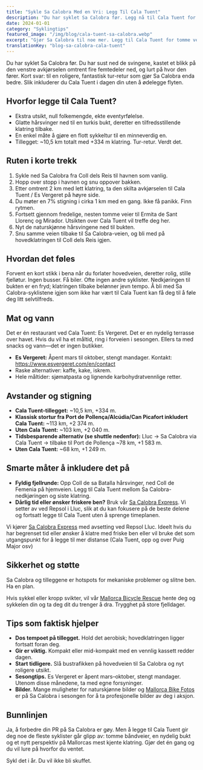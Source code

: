 ```yaml
---
title: "Sykle Sa Calobra Med en Vri: Legg Til Cala Tuent"
description: "Du har syklet Sa Calobra før. Legg nå til Cala Tuent for roligere veier, fantastisk utsikt og ekte eventyrfølelse. Slik gjør du det."
date: 2024-01-01
category: "Syklingtips"
featured_image: "/img/blog/cala-tuent-sa-calobra.webp"
excerpt: "Gjør Sa Calobra til noe mer. Legg til Cala Tuent for tomme veier, turkise bukter og et nytt perspektiv på Mallorcas mest kjente klatring."
translationKey: "blog-sa-calobra-cala-tuent"
---
```


Du har syklet Sa Calobra før. Du har sust ned de svingene, kastet et blikk på den venstre avkjørselen omtrent fire femtedeler ned, og lurt på hvor den fører. Kort svar: til en roligere, fantastisk tur-retur som gjør Sa Calobra enda bedre. Slik inkluderer du Cala Tuent i dagen din uten å ødelegge flyten.

## Hvorfor legge til Cala Tuent?

- Ekstra utsikt, null folkemengde, ekte eventyrfølelse.
- Glatte hårsvinger ned til en turkis bukt, deretter en tilfredsstillende klatring tilbake.
- En enkel måte å gjøre en flott sykkeltur til en minneverdig en.
- Tillegget: ~10,5 km totalt med +334 m klatring. Tur-retur. Verdt det.

## Ruten i korte trekk

1. Sykle ned Sa Calobra fra Coll dels Reis til havnen som vanlig.
2. Hopp over stopp i havnen og snu oppover bakken.
3. Etter omtrent 2 km med lett klatring, ta den skilta avkjørselen til Cala Tuent / Es Vergeret på høyre side.
4. Du møter en 7% stigning i cirka 1 km med en gang. Ikke få panikk. Finn rytmen.
5. Fortsett gjennom fredelige, nesten tomme veier til Ermita de Sant Llorenç og Mirador. Utsikten over Cala Tuent vil treffe deg her.
6. Nyt de naturskjønne hårsvingene ned til bukten.
7. Snu samme veien tilbake til Sa Calobra-veien, og bli med på hovedklatringen til Coll dels Reis igjen.

## Hvordan det føles

Forvent en kort stikk i bena når du forlater hovedveien, deretter rolig, stille fjelløtur. Ingen busser. Få biler. Ofte ingen andre syklister. Nedkjøringen til bukten er en fryd; klatringen tilbake belønner jevn tempo. Å bli med Sa Calobra-syklistene igjen som ikke har vært til Cala Tuent kan få deg til å føle deg litt selvtilfreds.

## Mat og vann

Det er én restaurant ved Cala Tuent: Es Vergeret. Det er en nydelig terrasse over havet. Hvis du vil ha et måltid, ring i forveien i sesongen. Ellers ta med snacks og vann—det er ingen butikker.

- **Es Vergeret:** Åpent mars til oktober, stengt mandager. Kontakt: <a href="https://www.esvergeret.com/en/contact" target="_blank">https://www.esvergeret.com/en/contact</a>
- Raske alternativer: kaffe, kake, iskrem.
- Hele måltider: sjømatpasta og lignende karbohydratvennlige retter.

## Avstander og stigning

- **Cala Tuent-tillegget:** ~10,5 km, +334 m.
- **Klassisk stortur fra Port de Pollença/Alcúdia/Can Picafort inkludert Cala Tuent:** ~113 km, +2 374 m.
- **Uten Cala Tuent:** ~103 km, +2 040 m.
- **Tidsbesparende alternativ (se shuttle nedenfor):** Lluc → Sa Calobra via Cala Tuent → tilbake til Port de Pollença ~78 km, +1 583 m.
- **Uten Cala Tuent:** ~68 km, +1 249 m.

## Smarte måter å inkludere det på

- **Fyldig fjellrunde:** Opp Coll de sa Batalla hårsvinger, ned Coll de Femenia på hjemveien. Legg til Cala Tuent mellom Sa Calobra-nedkjøringen og siste klatring.
- **Dårlig tid eller ønsker friskere ben?** Bruk vår <a href="https://mallorcacycleshuttle.company.site/products/Scheduled-Bike-Buses-c15728235" target="_blank">Sa Calobra Express</a>. Vi setter av ved Repsol i Lluc, slik at du kan fokusere på de beste delene og fortsatt legge til Cala Tuent uten å sprenge timeplanen.

Vi kjører <a href="https://mallorcacycleshuttle.company.site/products/Scheduled-Bike-Buses-c15728235" target="_blank">Sa Calobra Express</a> med avsetting ved Repsol Lluc. Ideelt hvis du har begrenset tid eller ønsker å klatre med friske ben eller vil bruke det som utgangspunkt for å legge til mer distanse (Cala Tuent, opp og over Puig Major osv)

## Sikkerhet og støtte

Sa Calobra og tilleggene er hotspots for mekaniske problemer og slitne ben. Ha en plan.

Hvis sykkel eller kropp svikter, vil vår <a href="https://mallorcacycleshuttle.company.site/products/Rescue-&-Recovery-c15728236" target="_blank">Mallorca Bicycle Rescue</a> hente deg og sykkelen din og ta deg dit du trenger å dra. Trygghet på store fjelldager.

## Tips som faktisk hjelper

- **Dos tempoet på tillegget.** Hold det aerobisk; hovedklatringen ligger fortsatt foran deg.
- **Gir er viktig.** Kompakt eller mid-kompakt med en vennlig kassett redder dagen.
- **Start tidligere.** Slå bustrafikken på hovedveien til Sa Calobra og nyt roligere utsikt.
- **Sesongtips.** Es Vergeret er åpent mars–oktober, stengt mandager. Utenom disse månedene, ta med egne forsyninger.
- **Bilder.** Mange muligheter for naturskjønne bilder og <a href="https://www.mallorcacyclingphotos.com/" target="_blank">Mallorca Bike Fotos</a> er på Sa Calobra i sesongen for å ta profesjonelle bilder av deg i aksjon.

## Bunnlinjen

Ja, å forbedre din PR på Sa Calobra er gøy. Men å legge til Cala Tuent gir deg noe de fleste syklister går glipp av: tomme båndveier, en nydelig bukt og et nytt perspektiv på Mallorcas mest kjente klatring. Gjør det én gang og du vil lure på hvorfor du ventet.

Sykl det i år. Du vil ikke bli skuffet.
